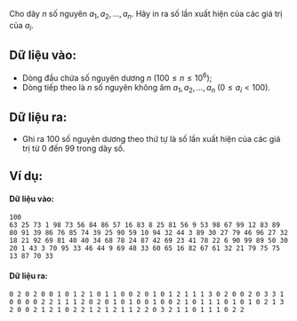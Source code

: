 Cho dãy $n$ số nguyên $a_1,a_2,…,a_n$. Hãy in ra số lần xuất hiện của các giá trị của $a_i$.

## Dữ liệu vào:
- Dòng đầu chứa số nguyên dương $n\ (100≤n≤10^6)$;
- Dòng tiếp theo là $n$ số nguyên không âm $a_1,a_2,…,a_n\ (0≤a_i<100)$.

## Dữ liệu ra:
- Ghi ra $100$ số nguyên dương theo thứ tự là số lần xuất hiện của các giá trị từ $0$ đến $99$ trong dãy số.

## Ví dụ:
#### Dữ liệu vào:
```
100
63 25 73 1 98 73 56 84 86 57 16 83 8 25 81 56 9 53 98 67 99 12 83 89 80 91 39 86 76 85 74 39 25 90 59 10 94 32 44 3 89 30 27 79 46 96 27 32 18 21 92 69 81 40 40 34 68 78 24 87 42 69 23 41 78 22 6 90 99 89 50 30 20 1 43 3 70 95 33 46 44 9 69 48 33 60 65 16 82 67 61 32 21 79 75 75 13 87 70 33
```

#### Dữ liệu ra:
```
0 2 0 2 0 0 1 0 1 2 1 0 1 1 0 0 2 0 1 0 1 2 1 1 1 3 0 2 0 0 2 0 3 3 1 0 0 0 0 2 2 1 1 1 2 0 2 0 1 0 1 0 0 1 0 0 2 1 0 1 1 1 0 1 0 1 0 2 1 3 2 0 0 2 1 2 1 0 2 2 1 2 1 2 1 1 2 2 0 3 2 1 1 0 1 1 1 0 2 2
```